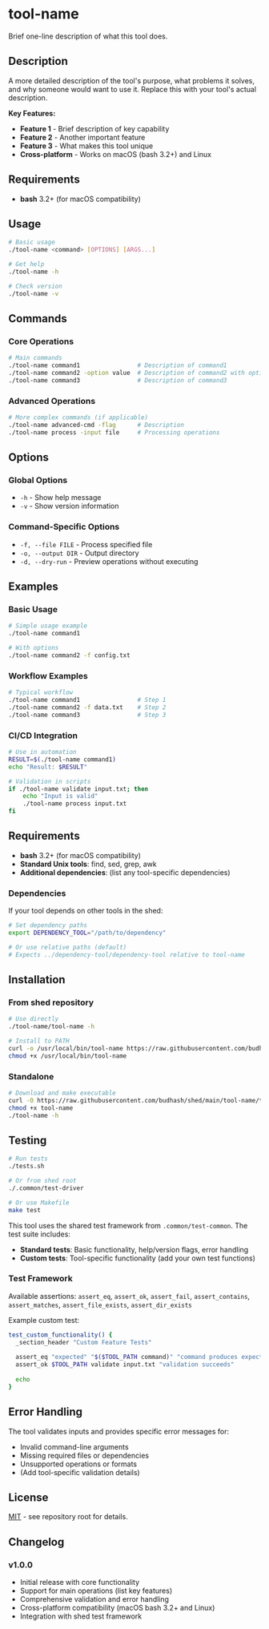 # tool-name

Brief one-line description of what this tool does.

## Description

A more detailed description of the tool's purpose, what problems it solves, and why someone would want to use it. Replace this with your tool's actual description.

**Key Features:**
- **Feature 1** - Brief description of key capability
- **Feature 2** - Another important feature 
- **Feature 3** - What makes this tool unique
- **Cross-platform** - Works on macOS (bash 3.2+) and Linux

## Requirements

- **bash** 3.2+ (for macOS compatibility)

## Usage

```bash
# Basic usage
./tool-name <command> [OPTIONS] [ARGS...]

# Get help
./tool-name -h

# Check version
./tool-name -v
```

## Commands

### Core Operations
```bash
# Main commands
./tool-name command1                # Description of command1
./tool-name command2 -option value  # Description of command2 with options
./tool-name command3                # Description of command3
```

### Advanced Operations
```bash
# More complex commands (if applicable)
./tool-name advanced-cmd -flag      # Description
./tool-name process -input file     # Processing operations
```

## Options

### Global Options
- `-h` - Show help message
- `-v` - Show version information

### Command-Specific Options
- `-f, --file FILE` - Process specified file
- `-o, --output DIR` - Output directory
- `-d, --dry-run` - Preview operations without executing

## Examples

### Basic Usage
```bash
# Simple usage example
./tool-name command1

# With options
./tool-name command2 -f config.txt
```

### Workflow Examples
```bash
# Typical workflow
./tool-name command1                # Step 1
./tool-name command2 -f data.txt    # Step 2
./tool-name command3                # Step 3
```

### CI/CD Integration
```bash
# Use in automation
RESULT=$(./tool-name command1)
echo "Result: $RESULT"

# Validation in scripts
if ./tool-name validate input.txt; then
    echo "Input is valid"
    ./tool-name process input.txt
fi
```

## Requirements

- **bash** 3.2+ (for macOS compatibility)
- **Standard Unix tools**: find, sed, grep, awk
- **Additional dependencies**: (list any tool-specific dependencies)

### Dependencies

If your tool depends on other tools in the shed:

```bash
# Set dependency paths
export DEPENDENCY_TOOL="/path/to/dependency"

# Or use relative paths (default)
# Expects ../dependency-tool/dependency-tool relative to tool-name
```

## Installation

### From shed repository
```bash
# Use directly
./tool-name/tool-name -h

# Install to PATH
curl -o /usr/local/bin/tool-name https://raw.githubusercontent.com/budhash/shed/main/tool-name/tool-name
chmod +x /usr/local/bin/tool-name
```

### Standalone
```bash
# Download and make executable
curl -O https://raw.githubusercontent.com/budhash/shed/main/tool-name/tool-name
chmod +x tool-name
./tool-name -h
```

## Testing

```bash
# Run tests
./tests.sh

# Or from shed root
./.common/test-driver

# Or use Makefile
make test
```

This tool uses the shared test framework from `.common/test-common`. The test suite includes:
- **Standard tests**: Basic functionality, help/version flags, error handling
- **Custom tests**: Tool-specific functionality (add your own test functions)

### Test Framework
Available assertions: `assert_eq`, `assert_ok`, `assert_fail`, `assert_contains`, `assert_matches`, `assert_file_exists`, `assert_dir_exists`

Example custom test:
```bash
test_custom_functionality() {
  _section_header "Custom Feature Tests"
  
  assert_eq "expected" "$($TOOL_PATH command)" "command produces expected output"
  assert_ok $TOOL_PATH validate input.txt "validation succeeds"
  
  echo
}
```

## Error Handling

The tool validates inputs and provides specific error messages for:

- Invalid command-line arguments
- Missing required files or dependencies  
- Unsupported operations or formats
- (Add tool-specific validation details)

## License

[MIT](../LICENSE) - see repository root for details.

## Changelog

### v1.0.0
- Initial release with core functionality
- Support for main operations (list key features)
- Comprehensive validation and error handling
- Cross-platform compatibility (macOS bash 3.2+ and Linux)
- Integration with shed test framework